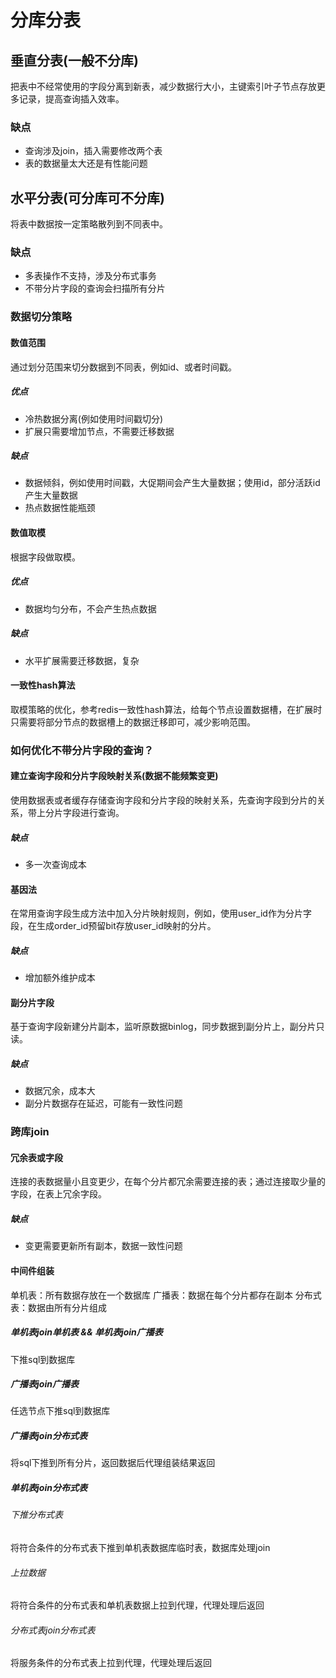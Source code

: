 # 分库分表

## 垂直分表(一般不分库)

把表中不经常使用的字段分离到新表，减少数据行大小，主键索引叶子节点存放更多记录，提高查询插入效率。

### 缺点

* 查询涉及join，插入需要修改两个表
* 表的数据量太大还是有性能问题

## 水平分表(可分库可不分库)

将表中数据按一定策略散列到不同表中。

### 缺点

* 多表操作不支持，涉及分布式事务
* 不带分片字段的查询会扫描所有分片

### 数据切分策略

#### 数值范围

通过划分范围来切分数据到不同表，例如id、或者时间戳。

##### 优点

* 冷热数据分离(例如使用时间戳切分)
* 扩展只需要增加节点，不需要迁移数据

##### 缺点

* 数据倾斜，例如使用时间戳，大促期间会产生大量数据；使用id，部分活跃id产生大量数据
* 热点数据性能瓶颈

#### 数值取模

根据字段做取模。

##### 优点

* 数据均匀分布，不会产生热点数据

##### 缺点

* 水平扩展需要迁移数据，复杂

#### 一致性hash算法

取模策略的优化，参考redis一致性hash算法，给每个节点设置数据槽，在扩展时只需要将部分节点的数据槽上的数据迁移即可，减少影响范围。

### 如何优化不带分片字段的查询？

#### 建立查询字段和分片字段映射关系(数据不能频繁变更)

使用数据表或者缓存存储查询字段和分片字段的映射关系，先查询字段到分片的关系，带上分片字段进行查询。

##### 缺点

* 多一次查询成本

#### 基因法

在常用查询字段生成方法中加入分片映射规则，例如，使用user_id作为分片字段，在生成order_id预留bit存放user_id映射的分片。

##### 缺点

* 增加额外维护成本

#### 副分片字段

基于查询字段新建分片副本，监听原数据binlog，同步数据到副分片上，副分片只读。

##### 缺点

* 数据冗余，成本大
* 副分片数据存在延迟，可能有一致性问题

### 跨库join

#### 冗余表或字段

连接的表数据量小且变更少，在每个分片都冗余需要连接的表；通过连接取少量的字段，在表上冗余字段。

##### 缺点

* 变更需要更新所有副本，数据一致性问题

#### 中间件组装

单机表：所有数据存放在一个数据库
广播表：数据在每个分片都存在副本
分布式表：数据由所有分片组成

##### 单机表join单机表 && 单机表join广播表

下推sql到数据库

##### 广播表join广播表

任选节点下推sql到数据库

##### 广播表join分布式表

将sql下推到所有分片，返回数据后代理组装结果返回

##### 单机表join分布式表

###### 下推分布式表

将符合条件的分布式表下推到单机表数据库临时表，数据库处理join

###### 上拉数据

将符合条件的分布式表和单机表数据上拉到代理，代理处理后返回

###### 分布式表join分布式表

将服务条件的分布式表上拉到代理，代理处理后返回
